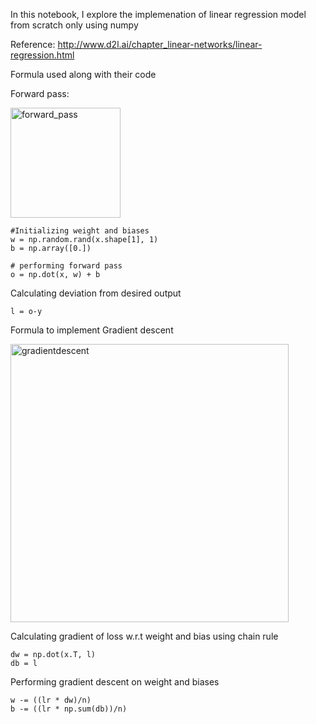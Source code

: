 In this notebook, I explore the implemenation of linear regression model from scratch only using numpy

Reference: http://www.d2l.ai/chapter_linear-networks/linear-regression.html

Formula used along with their code

Forward pass:

<img width="176" alt="forward_pass" src="https://user-images.githubusercontent.com/19811847/150731940-b07a375f-2b78-4565-90a5-35b5208aa60f.PNG">
    
    #Initializing weight and biases
    w = np.random.rand(x.shape[1], 1) 
    b = np.array([0.])
    
    # performing forward pass
    o = np.dot(x, w) + b


Calculating deviation from desired output

    l = o-y

Formula to implement Gradient descent

<img width="445" alt="gradientdescent" src="https://user-images.githubusercontent.com/19811847/150733523-81be6ec6-507f-4a06-803e-a2b812315e39.PNG">


Calculating gradient of loss w.r.t weight and bias using chain rule

    dw = np.dot(x.T, l)
    db = l

Performing gradient descent on weight and biases

    w -= ((lr * dw)/n)
    b -= ((lr * np.sum(db))/n)
